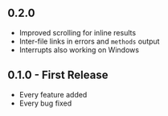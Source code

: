 ## 0.2.0
* Improved scrolling for inline results
* Inter-file links in errors and `methods` output
* Interrupts also working on Windows

## 0.1.0 - First Release
* Every feature added
* Every bug fixed
